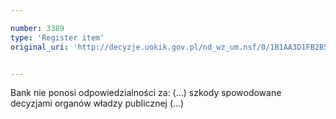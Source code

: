 ```yaml
---

number: 3389
type: 'Register item'
original_uri: 'http://decyzje.uokik.gov.pl/nd_wz_um.nsf/0/1B1AA3D1FB2B555CC1257A330036D499?OpenDocument'


---
```


Bank nie ponosi odpowiedzialności za: (...) szkody spowodowane decyzjami organów władzy publicznej (...)
